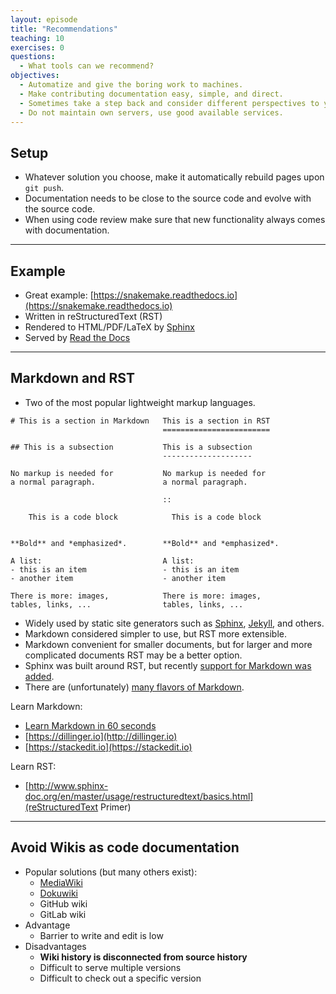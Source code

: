 ```yaml
---
layout: episode
title: "Recommendations"
teaching: 10
exercises: 0
questions:
  - What tools can we recommend?
objectives:
  - Automatize and give the boring work to machines.
  - Make contributing documentation easy, simple, and direct.
  - Sometimes take a step back and consider different perspectives to your documentation.
  - Do not maintain own servers, use good available services.
---
```


## Setup

- Whatever solution you choose, make it automatically rebuild pages upon `git push`.
- Documentation needs to be close to the source code and evolve with the source code.
- When using code review make sure that new functionality always comes with documentation.

---

## Example

- Great example: [https://snakemake.readthedocs.io](https://snakemake.readthedocs.io)
- Written in reStructuredText (RST)
- Rendered to HTML/PDF/LaTeX by [Sphinx](http://sphinx-doc.org)
- Served by [Read the Docs](https://readthedocs.org)

---

## Markdown and RST

- Two of the most popular lightweight markup languages.

```
# This is a section in Markdown   This is a section in RST
                                  ========================

## This is a subsection           This is a subsection
                                  --------------------

No markup is needed for           No markup is needed for
a normal paragraph.               a normal paragraph.

                                  ::

    This is a code block            This is a code block


**Bold** and *emphasized*.        **Bold** and *emphasized*.

A list:                           A list:
- this is an item                 - this is an item
- another item                    - another item

There is more: images,            There is more: images,
tables, links, ...                tables, links, ...
```

- Widely used by static site generators such as [Sphinx](http://sphinx-doc.org),
  [Jekyll](https://jekyllrb.com), and others.
- Markdown considered simpler to use, but RST more extensible.
- Markdown convenient for smaller documents,
  but for larger and more complicated documents RST may be a better option.
- Sphinx was built around RST, but recently
  [support for Markdown was added](http://blog.readthedocs.com/adding-markdown-support/).
- There are (unfortunately) [many flavors of Markdown](https://github.com/jgm/CommonMark/wiki/Markdown-Flavors).

Learn Markdown:
- [Learn Markdown in 60 seconds](http://commonmark.org/help/)
- [https://dillinger.io](http://dillinger.io)
- [https://stackedit.io](https://stackedit.io)

Learn RST:
- [http://www.sphinx-doc.org/en/master/usage/restructuredtext/basics.html](reStructuredText Primer)

---

## Avoid Wikis as code documentation

- Popular solutions (but many others exist):
  - [MediaWiki](https://www.mediawiki.org)
  - [Dokuwiki](https://www.dokuwiki.org)
  - GitHub wiki
  - GitLab wiki
- Advantage
  - Barrier to write and edit is low
- Disadvantages
  - **Wiki history is disconnected from source history**
  - Difficult to serve multiple versions
  - Difficult to check out a specific version
